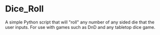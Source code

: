 # Dice_Roll
A simple Python script that will "roll" any number of any sided die that the user inputs. For use with games such as DnD and any tabletop dice game.

